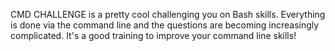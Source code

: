 CMD CHALLENGE is a pretty cool challenging you on Bash skills. Everything is done via the command line and the questions are becoming increasingly complicated. It's a good training to improve your command line skills!
